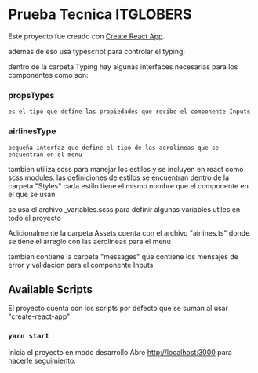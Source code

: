 # Prueba Tecnica ITGLOBERS

Este proyecto fue creado con [Create React App](https://github.com/facebook/create-react-app).

ademas de eso usa typescript para controlar el typing; 

dentro de la carpeta Typing hay algunas interfaces necesarias para los componentes como son: 

### propsTypes 
    es el tipo que define las propiedades que recibe el componente Inputs

### airlinesType
    pequeña interfaz que define el tipo de las aerolineas que se encuentran en el menu 

tambien utiliza scss para manejar los estilos y se incluyen en react como scss modules. las definiciones de estilos se encuentran dentro de la carpeta "Styles"
cada estilo tiene el mismo nombre que el componente en el que se usan 

se usa el archivo _variables.scss para definir algunas variables utiles en todo el proyecto

Adicionalmente la carpeta Assets cuenta con el archivo "airlines.ts" donde se tiene el arreglo con las aerolineas para el menu

tambien contiene la carpeta "messages" que contiene los mensajes de error y validacion para el componente Inputs

## Available Scripts

El proyecto cuenta con los scripts por defecto que se suman al usar "create-react-app" 

### `yarn start`

Inicia el proyecto en modo desarrollo 
Abre [http://localhost:3000](http://localhost:3000) para hacerle seguimiento.

